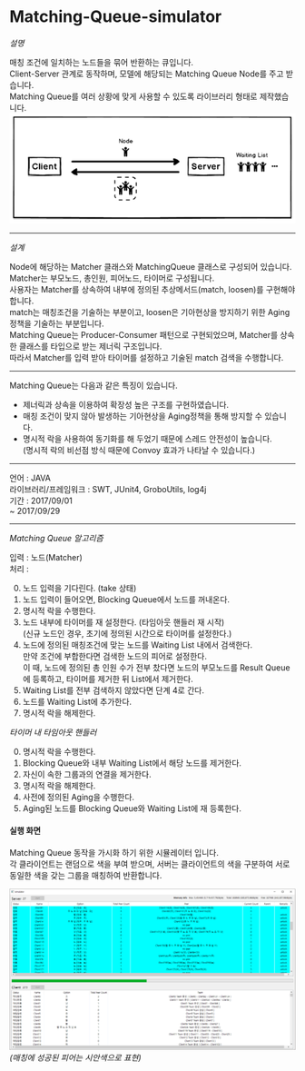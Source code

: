 # Matching-Queue-simulator


*설명*  	

매칭 조건에 일치하는 노드들을 묶어 반환하는 큐입니다.  
Client-Server 관계로 동작하며, 모델에 해당되는 Matching Queue Node를 주고 받습니다.  
Matching Queue를 여러 상황에 맞게 사용할 수 있도록 라이브러리 형태로 제작했습니다.  
![cs_con](/img/cs.png)  

----  
*설계*	

Node에 해당하는 Matcher 클래스와 MatchingQueue 클래스로 구성되어 있습니다.  
Matcher는 부모노드, 총인원, 피어노드, 타이머로 구성됩니다.  
사용자는 Matcher를 상속하여 내부에 정의된 추상메서드(match, loosen)를 구현해야 합니다.  
match는 매칭조건을 기술하는 부분이고, loosen은 기아현상을 방지하기 위한 Aging정책을 기술하는 부분입니다.  
Matching Queue는 Producer-Consumer 패턴으로 구현되었으며, Matcher를 상속한 클래스를 타입으로 받는 제너릭 구조입니다.  
따라서 Matcher를 입력 받아 타이머를 설정하고 기술된 match 검색을 수행합니다.  

----  
Matching Queue는 다음과 같은 특징이 있습니다.  
-	제너릭과 상속을 이용하여 확장성 높은 구조를 구현하였습니다.
-	매칭 조건이 맞지 않아 발생하는 기아현상을 Aging정책을 통해 방지할 수 있습니다.
-	명시적 락을 사용하여 동기화를 해 두었기 때문에 스레드 안전성이 높습니다.  
(명시적 락의 비선점 방식 때문에 Convoy 효과가 나타날 수 있습니다.)

----    
언어 : JAVA  
라이브러리/프레임워크 : SWT, JUnit4, GroboUtils, log4j  
기간 : 2017/09/01   
~ 2017/09/29  

----   
*Matching Queue 알고리즘*  
  
입력 : 	노드(Matcher)  
처리 : 	 

0. 노드 입력을 기다린다. (take 상태)
1. 노드 입력이 들어오면, Blocking Queue에서 노드를 꺼내온다.
2. 명시적 락을 수행한다.
3. 노드 내부에 타이머를 재 설정한다. (타임아웃 핸들러 재 시작)  
(신규 노드인 경우, 초기에 정의된 시간으로 타이머를 설정한다.)
4. 노드에 정의된 매칭조건에 맞는 노드를 Waiting List 내에서 검색한다.  
만약 조건에 부합한다면 검색한 노드의 피어로 설정한다.  
이 때, 노드에 정의된 총 인원 수가 전부 찼다면 노드의 부모노드를 Result Queue에 등록하고, 타이머를 제거한 뒤 List에서 제거한다.  
5. Waiting List를 전부 검색하지 않았다면 단계 4로 간다.
6. 노드를 Waiting List에 추가한다.
7. 명시적 락을 해제한다.
  
  
*타이머 내 타임아웃 핸들러*  

0. 명시적 락을 수행한다.
1. Blocking Queue와 내부 Waiting List에서 해당 노드를 제거한다.
2. 자신이 속한 그룹과의 연결을 제거한다.
3. 명시적 락을 해제한다.
4. 사전에 정의된 Aging을 수행한다.
5. Aging된 노드를 Blocking Queue와 Waiting List에 재 등록한다.
  
#### 실행 화면
Matching Queue 동작을 가시화 하기 위한 시뮬레이터 입니다.  
각 클라이언트는 랜덤으로 색을 부여 받으며, 서버는 클라이언트의 색을 구분하여 서로 동일한 색을 갖는 그룹을 매칭하여 반환합니다.  
  
![program](/img/prog.png)  
*(매칭에 성공된 피어는 시안색으로 표현)*